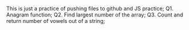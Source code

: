 This is just a practice of pushing files to github and JS practice;
Q1. Anagram function;
Q2. Find largest number of the array;
Q3. Count and return number of vowels out of a string;
